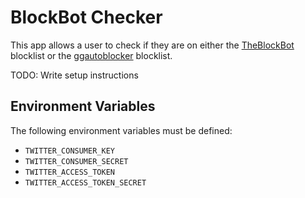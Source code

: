 # BlockBot Checker

This app allows a user to check if they are on either the [TheBlockBot](http://www.theblockbot.com) blocklist or the [ggautoblocker](http://blog.randi.io/good-game-auto-blocker/) blocklist.

TODO: Write setup instructions

## Environment Variables

The following environment variables must be defined:

* `TWITTER_CONSUMER_KEY`
* `TWITTER_CONSUMER_SECRET`
* `TWITTER_ACCESS_TOKEN`
* `TWITTER_ACCESS_TOKEN_SECRET`
